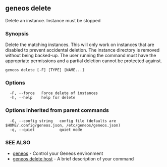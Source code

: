 ## geneos delete

Delete an instance. Instance must be stopped

### Synopsis

Delete the matching instances. This will only work on
instances that are disabled to prevent accidental deletion. The
instance directory is removed without being backed-up. The user
running the command must have the appropriate permissions and a
partial deletion cannot be protected against.

```
geneos delete [-F] [TYPE] [NAME...]
```

### Options

```
  -F, --force   Force delete of instances
  -h, --help    help for delete
```

### Options inherited from parent commands

```
  -G, --config string   config file (defaults are $HOME/.config/geneos.json, /etc/geneos/geneos.json)
  -q, --quiet           quiet mode
```

### SEE ALSO

* [geneos](geneos.md)	 - Control your Geneos environment
* [geneos delete host](geneos_delete_host.md)	 - A brief description of your command

